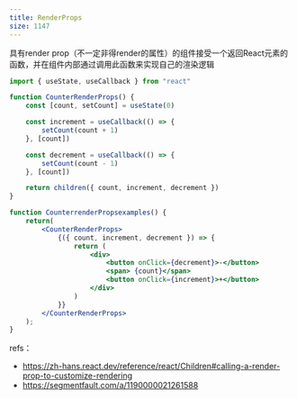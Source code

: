 ```yaml
---
title: RenderProps
size: 1147
---
```

具有render prop（不一定非得render的属性）的组件接受一个返回React元素的函数，并在组件内部通过调用此函数来实现自己的渲染逻辑

```jsx
import { useState, useCallback } from "react"

function CounterRenderProps() {
    const [count, setCount] = useState(0)

    const increment = useCallback(() => {
        setCount(count + 1)
    }, [count])

    const decrement = useCallback(() => {
        setCount(count - 1)
    }, [count])

    return children({ count, increment, decrement })
}

function CounterrenderPropsexamples() {
    return(
        <CounterRenderProps>
            {({ count, increment, decrement }) => {
                return (
                    <div>
                        <button onClick={decrement}>-</button> 
                        <span> {count}</span> 
                        <button onClick={increment}>+</button> 
                    </div>
                )
            }}
        </CounterRenderProps>
    );
}
```

refs：
- https://zh-hans.react.dev/reference/react/Children#calling-a-render-prop-to-customize-rendering
- https://segmentfault.com/a/1190000021261588
